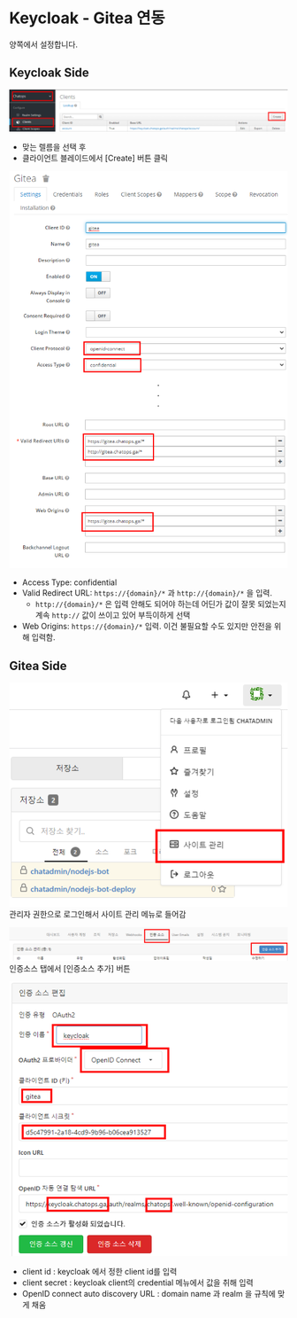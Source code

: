 # Keycloak - Gitea 연동

양쪽에서 설정합니다.

## Keycloak Side

![client 생성](gitea-keycloak-04.png)  
- 맞는 렐름을 선택 후 
- 클라이언트 블레이드에서 [Create] 버튼 클릭


![클라이언트 정보 입력](gitea-keycloak-05.png)  
- Access Type: confidential
- Valid Redirect URL: `https://{domain}/*` 과 `http://{domain}/*` 을 입력. 
  * `http://{domain}/*` 은 입력 안해도 되어야 하는데 어딘가 값이 잘못 되었는지 계속 `http://` 값이 쓰이고 있어 부득이하게 선택
- Web Origins: `https://{domain}/*` 입력. 이건 불필요할 수도 있지만 안전을 위해 입력함.


## Gitea Side

![사이트관리_메뉴](gitea-keycloak-01.png)  
관리자 권한으로 로그인해서 사이트 관리 메뉴로 들어감


![인증소스 탭](gitea-keycloak-02.png)  
인증소스 탭에서 [인증소스 추가] 버튼


![인증소스 입력](gitea-keycloak-03.png)  
- client id : keycloak 에서 정한 client id를 입력
- client secret : keycloak client의 credential 메뉴에서 값을 취해 입력 
- OpenID connect auto discovery URL : domain name 과 realm 을 규칙에 맞게 채움

